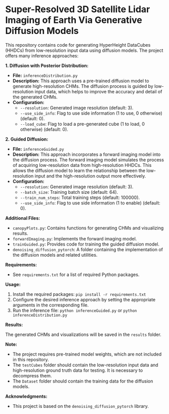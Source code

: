 # Super-Resolved 3D Satellite Lidar Imaging of Earth Via Generative Diffusion Models

This repository contains code for generating HyperHeight DataCubes (HHDCs) from low-resolution input data using diffusion models. The project offers many inference approaches:

**1. Diffusion with Posterior Distribution:**

- **File:** `inferenceDistribution.py`
- **Description:** This approach uses a pre-trained diffusion model to generate high-resolution CHMs. The diffusion process is guided by low-resolution input data, which helps to improve the accuracy and detail of the generated CHMs.
- **Configuration:**
    - `--resolution`: Generated image resolution (default: 3).
    - `--use_side_info`: Flag to use side information (1 to use, 0 otherwise) (default: 0).
    - `--load_cube`: Flag to load a pre-generated cube (1 to load, 0 otherwise) (default: 0).


**2. Guided Diffusion:**

- **File:** `inferenceGuided.py`
- **Description:** This approach incorporates a forward imaging model into the diffusion process. The forward imaging model simulates the process of acquiring low-resolution data from high-resolution HHDCs. This allows the diffusion model to learn the relationship between the low-resolution input and the high-resolution output more effectively.
- **Configuration:**
    - `--resolution`: Generated image resolution (default: 3).
    - `--batch_size`: Training batch size (default: 64).
    - `--train_num_steps`: Total training steps (default: 100000).
    - `--use_side_info`: Flag to use side information (1 to enable) (default: 0).

**Additional Files:**

- `canopyPlots.py`: Contains functions for generating CHMs and visualizing results.
- `forwardImaging.py`: Implements the forward imaging model.
- `trainGuided.py`: Provides code for training the guided diffusion model.
- `denoising_diffusion_pytorch`: A folder containing the implementation of the diffusion models and related utilities.

**Requirements:**

- See `requirements.txt` for a list of required Python packages.

**Usage:**

1. Install the required packages: `pip install -r requirements.txt`
2. Configure the desired inference approach by setting the appropriate arguments in the corresponding file.
3. Run the inference file: `python inferenceGuided.py` or `python inferenceDistribution.py`

**Results:**

The generated CHMs and visualizations will be saved in the `results` folder.

**Note:**

- The project requires pre-trained model weights, which are not included in this repository.
- The `testCubes` folder should contain the low-resolution input data and high-resolution ground truth data for testing. It is necessary to decompress them.
- The `Dataset` folder should contain the training data for the diffusion models.

**Acknowledgments:**

- This project is based on the `denoising_diffusion_pytorch` library.